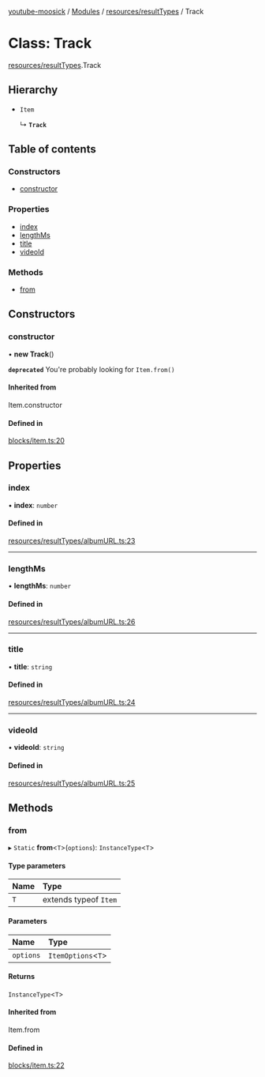 [youtube-moosick](../README.md) / [Modules](../modules.md) / [resources/resultTypes](../modules/resources_resultTypes.md) / Track

# Class: Track

[resources/resultTypes](../modules/resources_resultTypes.md).Track

## Hierarchy

- `Item`

  ↳ **`Track`**

## Table of contents

### Constructors

- [constructor](resources_resultTypes.Track.md#constructor)

### Properties

- [index](resources_resultTypes.Track.md#index)
- [lengthMs](resources_resultTypes.Track.md#lengthms)
- [title](resources_resultTypes.Track.md#title)
- [videoId](resources_resultTypes.Track.md#videoid)

### Methods

- [from](resources_resultTypes.Track.md#from)

## Constructors

### constructor

• **new Track**()

**`deprecated`** You're probably looking for `Item.from()`

#### Inherited from

Item.constructor

#### Defined in

[blocks/item.ts:20](https://github.com/EvasiveXkiller/youtube-moosick/blob/31f8a35/src/blocks/item.ts#L20)

## Properties

### index

• **index**: `number`

#### Defined in

[resources/resultTypes/albumURL.ts:23](https://github.com/EvasiveXkiller/youtube-moosick/blob/31f8a35/src/resources/resultTypes/albumURL.ts#L23)

___

### lengthMs

• **lengthMs**: `number`

#### Defined in

[resources/resultTypes/albumURL.ts:26](https://github.com/EvasiveXkiller/youtube-moosick/blob/31f8a35/src/resources/resultTypes/albumURL.ts#L26)

___

### title

• **title**: `string`

#### Defined in

[resources/resultTypes/albumURL.ts:24](https://github.com/EvasiveXkiller/youtube-moosick/blob/31f8a35/src/resources/resultTypes/albumURL.ts#L24)

___

### videoId

• **videoId**: `string`

#### Defined in

[resources/resultTypes/albumURL.ts:25](https://github.com/EvasiveXkiller/youtube-moosick/blob/31f8a35/src/resources/resultTypes/albumURL.ts#L25)

## Methods

### from

▸ `Static` **from**<`T`\>(`options`): `InstanceType`<`T`\>

#### Type parameters

| Name | Type |
| :------ | :------ |
| `T` | extends typeof `Item` |

#### Parameters

| Name | Type |
| :------ | :------ |
| `options` | `ItemOptions`<`T`\> |

#### Returns

`InstanceType`<`T`\>

#### Inherited from

Item.from

#### Defined in

[blocks/item.ts:22](https://github.com/EvasiveXkiller/youtube-moosick/blob/31f8a35/src/blocks/item.ts#L22)

